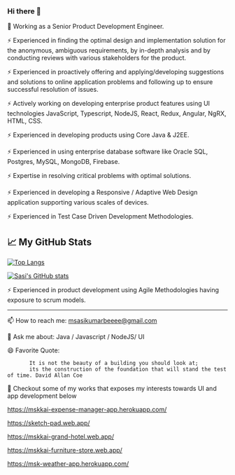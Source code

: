 ### Hi there 👋

<!--
**mskkai/mskkai** is a ✨ _special_ ✨ repository because its `README.md` (this file) appears on your GitHub profile.

Here are some ideas to get you started:

- 🔭 I’m currently working on ...
- 🌱 I’m currently learning ...
- 👯 I’m looking to collaborate on ...
- 🤔 I’m looking for help with ...
- 💬 Ask me about ...
- 📫 How to reach me: ...
- 😄 Pronouns: ...
- ⚡ Fun fact: ...
-->

🔭 Working as a Senior Product Development Engineer.
 
⚡ Experienced in finding the optimal design and implementation solution for the anonymous, ambiguous requirements, by in-depth analysis and by conducting reviews with various stakeholders for the product.

⚡ Experienced in proactively offering and applying/developing suggestions and solutions to online application problems and following up to ensure successful resolution of issues.

⚡ Actively working on developing enterprise product features using UI technologies JavaScript, Typescript, NodeJS, React, Redux, Angular, NgRX, HTML, CSS.

⚡ Experienced in developing products using Core Java & J2EE.

⚡ Experienced in using enterprise database software like Oracle SQL, Postgres, MySQL, MongoDB, Firebase. 

⚡ Expertise in resolving critical problems with optimal solutions.

⚡ Experienced in developing a Responsive / Adaptive Web Design application supporting various scales of devices.

⚡ Experienced in Test Case Driven Development Methodologies. 

## &#x1f4c8; My GitHub Stats

[![Top Langs](https://github-readme-stats.vercel.app/api/top-langs/?username=<mskkai>&theme=radical)](https://github.com/anuraghazra/github-readme-stats)

[![Sasi's GitHub stats](https://github-readme-stats.vercel.app/api?username=<mskkai>&theme=radical)](https://github.com/anuraghazra/github-readme-stats)



⚡ Experienced in product development using Agile Methodologies having exposure to scrum models.

---- 

📫 How to reach me: msasikumarbeeee@gmail.com


💬 Ask me about: Java / Javascript / NodeJS/ UI


😄 Favorite Quote:

           It is not the beauty of a building you should look at; 
           its the construction of the foundation that will stand the test of time. David Allan Coe


🌱 Checkout some of my works that exposes my interests towards UI and app development below

   https://mskkai-expense-manager-app.herokuapp.com/
   
   https://sketch-pad.web.app/
   
   https://mskkai-grand-hotel.web.app/
   
   https://mskkai-furniture-store.web.app/
   
   https://msk-weather-app.herokuapp.com/
